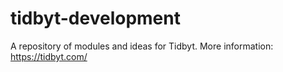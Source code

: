 # tidbyt-development
A repository of modules and ideas for Tidbyt. More information: https://tidbyt.com/

